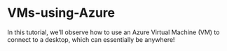 # VMs-using-Azure
In this tutorial, we'll observe how to use an Azure Virtual Machine (VM) to connect to a desktop, which can essentially be anywhere!
